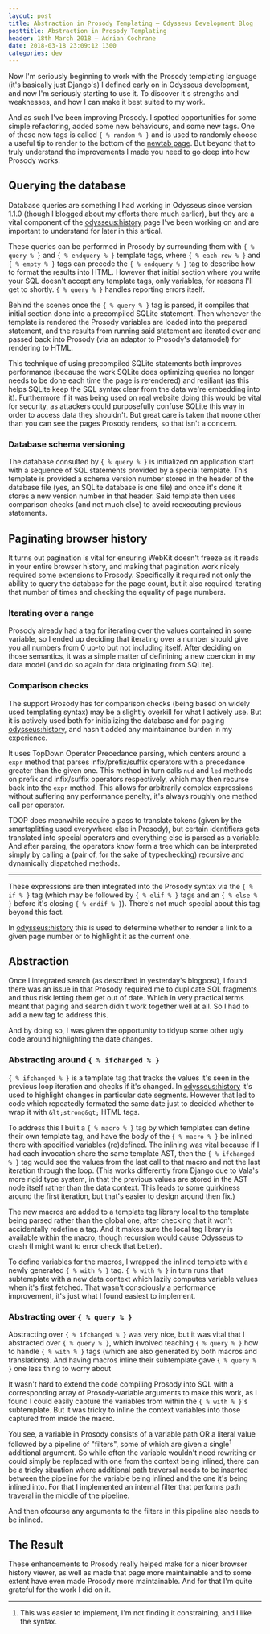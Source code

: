 ```yaml
---
layout: post
title: Abstraction in Prosody Templating — Odysseus Development Blog
posttitle: Abstraction in Prosody Templating
header: 18th March 2018 — Adrian Cochrane
date: 2018-03-18 23:09:12 1300
categories: dev
---
```


Now I'm seriously beginning to work with the Prosody templating language (it's basically just Django's) I defined early on in Odysseus development, and now I'm seriously starting to use it. To discover it's strengths and weaknesses, and how I can make it best suited to my work.

And as such I've been improving Prosody. I spotted opportunities for some simple refactoring, added some new behaviours, and some new tags. One of these new tags is called `{ % random % }` and is used to randomly choose a useful tip to render to the bottom of the [newtab page](odysseus:home). But beyond that to truly understand the improvements I made you need to go deep into how Prosody works. 

## Querying the database

Database queries are something I had working in Odysseus since version 1.1.0 (though I blogged about my efforts there much earlier), but they are a vital component of the [odysseus:history](odysseus:history) page I've been working on and are important to understand for later in this artical.

These queries can be performed in Prosody by surrounding them with `{ % query % }` and `{ % endquery % }` template tags, where `{ % each-row % }` and `{ % empty % }` tags can precede the `{ % endquery % }` tag to describe how to format the results into HTML. However that initial section where you write your SQL doesn't accept any template tags, only variables, for reasons I'll get to shortly. `{ % query % }` handles reporting errors itself.

Behind the scenes once the `{ % query % }` tag is parsed, it compiles that initial section done into a precompiled SQLite statement. Then whenever the template is rendered the Prosody variables are loaded into the prepared statement, and the results from running said statement are iterated over and passed back into Prosody (via an adaptor to Prosody's datamodel) for rendering to HTML.

This technique of using precompiled SQLite statements both improves performance (because the work SQLite does optimizing queries no longer needs to be done each time the page is rerendered) and resiliant (as this helps SQLite keep the SQL syntax clear from the data we're embedding into it). Furthermore if it was being used on real website doing this would be vital for security, as attackers could purposefully confuse SQLite this way in order to access data they shouldn't. But great care is taken that noone other than you can see the pages Prosody renders, so that isn't a concern.

### Database schema versioning
The database consulted by `{ % query % }` is initialized on application start with a sequence of SQL statements provided by a special template. This template is provided a schema version number stored in the header of the database file (yes, an SQLite database is one file) and once it's done it stores a new version number in that header. Said template then uses comparison checks (and not much else) to avoid reexecuting previous statements.

## Paginating browser history

It turns out pagination is vital for ensuring WebKit doesn't freeze as it reads in your entire browser history, and making that pagination work nicely required some extensions to Prosody. Specifically it required not only the ability to query the database for the page count, but it also required iterating that number of times and checking the equality of page numbers.

### Iterating over a range

Prosody already had a tag for iterating over the values contained in some variable, so I ended up deciding that iterating over a number should give you all numbers from 0 up-to but not including itself. After deciding on those semantics, it was a simple matter of definining a new coercion in my data model (and do so again for data originating from SQLite). 

### Comparison checks

The support Prosody has for comparison checks (being based on widely used templating syntax) may be a slightly overkill for what I actively use. But it is actively used both for initializing the database and for paging [odysseus:history](odysseus:history), and hasn't added any maintainance burden in my experience.

It uses TopDown Operator Precedance parsing, which centers around a `expr` method that parses infix/prefix/suffix operators with a precedance greater than the given one. This method in turn calls `nud` and `led` methods on prefix and infix/suffix operators respectively, which may then recurse back into the `expr` method. This allows for arbitrarily complex expressions without suffering any performance penelty, it's always roughly one method call per operator.

TDOP does meanwhile require a pass to translate tokens (given by the smartsplitting used everywhere else in Prosody), but certain identifiers gets translated into special operators and everything else is parsed as a variable. And after parsing, the operators know form a tree which can be interpreted simply by calling a (pair of, for the sake of typechecking) recursive and dynamically dispatched methods.

---

These expressions are then integrated into the Prosody syntax via the `{ % if % }` tag (which may be followed by `{ % elif % }` tags and an `{ % else % }` before it's closing `{ % endif % }`). There's not much special about this tag beyond this fact.

In [odysseus:history](odysseus:history) this is used to determine whether to render a link to a given page number or to highlight it as the current one.

## Abstraction

Once I integrated search (as described in yesterday's blogpost), I found there was an issue in that Prosody required me to duplicate SQL fragments and thus risk letting them get out of date. Which in very practical terms meant that paging and search didn't work together well at all. So I had to add a new tag to address this.

And by doing so, I was given the opportunity to tidyup some other ugly code around highlighting the date changes.

### Abstracting around `{ % ifchanged % }`

`{ % ifchanged % }` is a template tag that tracks the values it's seen in the previous loop iteration and checks if it's changed. In [odysseus:history](odysseus:history) it's used to highlight changes in particular date segments. However that led to code which repeatedly formated the same date just to decided whether to wrap it with `&lt;strong&gt;` HTML tags.

To address this I built a `{ % macro % }` tag by which templates can define their own template tag, and have the body of the `{ % macro % }` be inlined there with specified variables (re)defined. The inlining was vital because if I had each invocation share the same template AST, then the `{ % ifchanged % }` tag would see the values from the last call to that macro and not the last iteration through the loop. (This works differently from Django due to Vala's more rigid type system, in that the previous values are stored in the AST node itself rather than the data context. This leads to some quirkiness around the first iteration, but that's easier to design around then fix.)

The new macros are added to a template tag library local to the template being parsed rather than the global one, after checking that it won't accidentally redefine a tag. And it makes sure the local tag library is available within the macro, though recursion would cause Odysseus to crash (I might want to error check that better).

To define variables for the macros, I wrapped the inlined template with a newly generated `{ % with % }` tag. `{ % with % }` in turn runs that subtemplate with a new data context which lazily computes variable values when it's first fetched. That wasn't consciously a performance improvement, it's just what I found easiest to implement.

### Abstracting over `{ % query % }`

Abstracting over `{ % ifchanged % }` was very nice, but it was vital that I abstracted over `{ % query % }`, which involved teaching `{ % query % }` how to handle `{ % with % }` tags (which are also generated by both macros and translations). And having macros inline their subtemplate gave `{ % query % }` one less thing to worry about  

It wasn't hard to extend the code compiling Prosody into SQL with a corresponding array of Prosody-variable arguments to make this work, as I found I could easily capture the variables from within the `{ % with % }`'s subtemplate. But it was tricky to inline the context variables into those captured from inside the macro.

You see, a variable in Prosody consists of a variable path OR a literal value followed by a pipeline of "filters", some of which are given a single<sup title="This was easier to implement, I'm not finding it constraining, and I like the syntax.">1</sup> additional argument. So while often the variable wouldn't need rewriting or could simply be replaced with one from the context being inlined, there can be a tricky situation where additional path traversal needs to be inserted between the pipeline for the variable being inlined and the one it's being inlined into. For that I implemented an internal filter that performs path traveral in the middle of the pipeline.

And then ofcourse any arguments to the filters in this pipeline also needs to be inlined.

## The Result

These enhancements to Prosody really helped make for a nicer browser history viewer, as well as made that page more maintainable and to some extent have even made Prosody more maintainable. And for that I'm quite grateful for the work I did on it.

---

1. This was easier to implement, I'm not finding it constraining, and I like the syntax.
